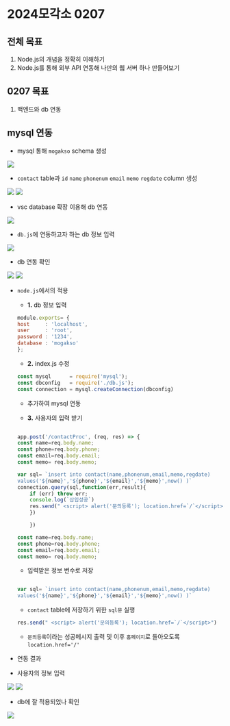 # 2024모각소 0207

## 전체 목표

1. Node.js의 개념을 정확히 이해하기
2. Node.js를 통해 외부 API 연동해 나만의 웹 서버 하나 만들어보기

## 0207 목표
1. 백엔드와 db 연동


## mysql 연동
* mysql 통해 `mogakso` schema 생성 

<img src="./img/0207mogakso.png">      

* `contact` table과 `id` `name` `phonenum` `email` `memo` `regdate` column 생성

<img src="./img/0207데베스키마생성.png">      

<img src="./img/0207table.png">      

*  vsc database 확장 이용해 db 연동

<img src="./img/0207데베연동.png">      

*  `db.js`에 연동하고자 하는 db 정보 입력

<img src="./img/0207데베연동2.png">      

*  db 연동 확인

<img src="./img/연동확인.png">      

<img src="./img/연동성공.png">      

* `node.js`에서의 적용

    * **1.** db 정보 입력
    ``` js
    module.exports= {
    host     : 'localhost',
    user     : 'root',
    password : '1234',
    database : 'mogakso'
    };
    ```
    * **2.** index.js 수정
    ``` js
    const mysql      = require('mysql');
    const dbconfig   = require('./db.js');
    const connection = mysql.createConnection(dbconfig)
    ```
    * 추가하여 mysql 연동


    * **3.** 사용자의 입력 받기
    
    ``` js

    app.post('/contactProc', (req, res) => {
    const name=req.body.name;
    const phone=req.body.phone;
    const email=req.body.email;
    const memo= req.body.memo;

    var sql= `insert into contact(name,phonenum,email,memo,regdate)
    values('${name}','${phone}','${email}','${memo}',now() )`
    connection.query(sql,function(err,result){
        if (err) throw err;
        console.log(`삽입성공`)
        res.send(" <script> alert('문의등록'); location.href=`/`</script>")
        })

        })
    ```
        
    ```  js
    const name=req.body.name;
    const phone=req.body.phone;
    const email=req.body.email;
    const memo= req.body.memo;
    ```
    * 입력받은 정보 변수로 저장

    ``` js

    var sql= `insert into contact(name,phonenum,email,memo,regdate)
    values('${name}','${phone}','${email}','${memo}',now() )`
    ```
    * `contact` table에 저장하기 위한 `sql문` 실행


    ``` js
    res.send(" <script> alert('문의등록'); location.href=`/`</script>")

    ```
    * `문의등록`이라는 성공메시지 출력 및 이후 `홈페이지`로 돌아오도록 `location.href='/' `



* 연동 결과

* 사용자의 정보 입력

<img src="./img/0207문의등록0.png">      
<img src="./img/0207문의등록1.png">      

* db에 잘 적용되었나 확인


<img src="./img/0207db연동성공.png">      
